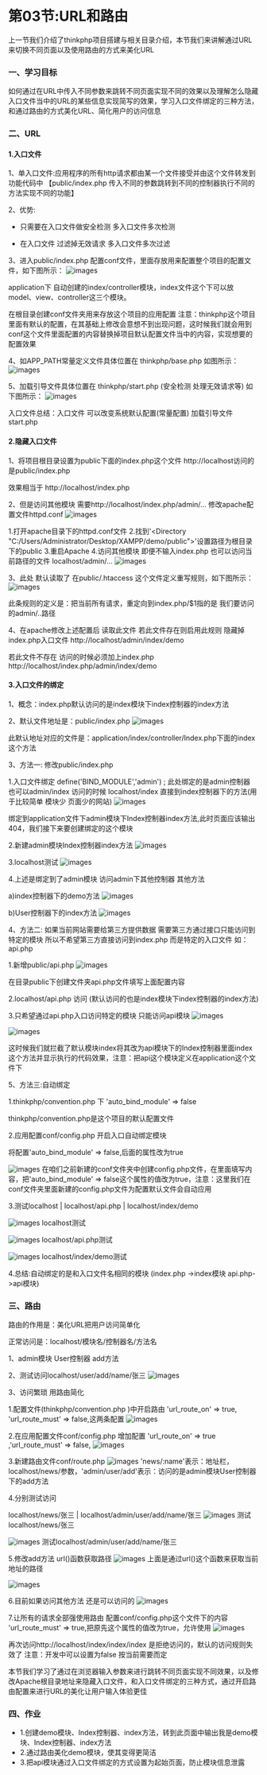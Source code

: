 # 第03节:URL和路由
上一节我们介绍了thinkphp项目搭建与相关目录介绍，本节我们来讲解通过URL来切换不同页面以及使用路由的方式来美化URL

### 一、学习目标
如何通过在URL中传入不同参数来跳转不同页面实现不同的效果以及理解怎么隐藏入口文件当中的URL的某些信息实现简写的效果，学习入口文件绑定的三种方法，和通过路由的方式美化URL、简化用户的访问信息

### 二、URL

#### 1.入口文件

1、单入口文件:应用程序的所有http请求都由某一个文件接受并由这个文件转发到功能代码中 【public/index.php 传入不同的参数跳转到不同的控制器执行不同的方法实现不同的功能】

2、优势:
* 只需要在入口文件做安全检测  多入口文件多次检测

* 在入口文件 过滤掉无效请求   多入口文件多次过滤

3、进入public/index.php 配置conf文件，里面存放用来配置整个项目的配置文件，如下图所示：
![images](./../images/0503_img.png)

application下 自动创建的index/controller模块，index文件这个下可以放model、view、controller这三个模块。

在根目录创建conf文件夹用来存放这个项目的应用配置
注意：thinkphp这个项目里面有默认的配置，在其基础上修改会意想不到出现问题，这时候我们就会用到conf这个文件里面配置的内容替换掉项目默认配置文件当中的内容，实现想要的配置效果

4、如APP_PATH常量定义文件具体位置在 thinkphp/base.php 如图所示：
![images](./../images/0503_png.png)

5、加载引导文件具体位置在 thinkphp/start.php (安全检测 处理无效请求等) 如下图所示：
![images](./../images/0503_jpg.png)

入口文件总结：入口文件 可以改变系统默认配置(常量配置) 加载引导文件start.php

#### 2.隐藏入口文件

1、将项目根目录设置为public下面的index.php这个文件 http://localhost访问的是public/index.php

效果相当于 http://localhost/index.php

2、但是访问其他模块 需要http://localhost/index.php/admin/... 修改apache配置文件httpd.conf
![images](./../images/0503_jpgs.png)

1.打开apache目录下的httpd.conf文件
2.找到'<Directory "C:/Users/Administrator/Desktop/XAMPP/demo/public">'设置路径为根目录下的public
3.重启Apache
4.访问其他模块 即便不输入index.php 也可以访问当前路径的文件 localhost/admin/...
![images](./../images/0503_pngs.png)

3、此处 默认读取了 在public/.htaccess 这个文件定义重写规则，如下图所示：
![images](./../images/0503_image.png)

此条规则的定义是：把当前所有请求，重定向到index.php/$1指的是 我们要访问的admin/..路径

4、在apache修改上述配置后 读取此文件
若此文件存在则启用此规则 隐藏掉index.php入口文件 http://localhost/admin/index/demo

若此文件不存在 访问的时候必须加上index.php http://localhost/index.php/admin/index/demo

#### 3.入口文件的绑定
1、概念：index.php默认访问的是index模块下index控制器的index方法

2、默认文件地址是：public/index.php 
![images](./../images/0503_imgs.png)

此默认地址对应的文件是：application/index/controller/Index.php下面的index这个方法

3、方法一: 修改public/index.php

1.入口文件绑定 define('BIND_MODULE','admin') ; 此处绑定的是admin控制器 也可以admin/index 访问的时候 localhost/index 直接到index控制器下的方法(用于比较简单 模块少 页面少的网站)
![images](./../images/0503_jpeg.png)

绑定到application文件下admin模块下Index控制器index方法,此时页面应该输出404，我们接下来要创建绑定的这个模块

2.新建admin模块Index控制器index方法
![images](./../images/0503_images.png)

3.localhost测试
![images](./../images/0503_jpegs.png)

4.上述是绑定到了admin模块 访问admin下其他控制器 其他方法

a)index控制器下的demo方法
![images](./../images/0503_demo.png)

b)User控制器下的index方法
![images](./../images/0503_user.png)

4、方法二: 如果当前网站需要给第三方提供数据 需要第三方通过接口只能访问到特定的模块 所以不希望第三方直接访问到index.php 而是特定的入口文件 如：api.php

1.新增public/api.php
![images](./../images/0503_api.png)

在目录public下创建文件夹api.php文件填写上面配置内容

2.localhost/api.php 访问 (默认访问的也是index模块下index控制器的index方法)

3.只希望通过api.php入口访问特定的模块 只能访问api模块
![images](./../images/0503_apis.png)

![images](./../images/0503_apia.png)

这时候我们就拦截了默认模块index将其改为api模块下的Index控制器里面index这个方法并显示执行的代码效果，注意：把api这个模块定义在application这个文件下

5、方法三:自动绑定

1.thinkphp/convention.php 下 'auto_bind_module' => false

thinkphp/convention.php是这个项目的默认配置文件

2.应用配置conf/config.php 开启入口自动绑定模块

将配置'auto_bind_module' => false,后面的属性改为true

![images](./../images/0503_conf.png)
在咱们之前新建的conf文件夹中创建config.php文件，在里面填写内容，把'auto_bind_module' => false这个属性的值改为true，注意：这里我们在conf文件夹里面新建的config.php文件为配置默认文件会自动应用

3.测试localhost | localhost/api.php | localhost/index/demo

![images](./../images/0503_localhost.png)
localhost测试

![images](./../images/0503_api1.png)
localhost/api.php测试

![images](./../images/0503_index.png)
localhost/index/demo测试

4.总结:自动绑定的是和入口文件名相同的模块 (index.php ->index模块 api.php->api模块)

### 三、路由
路由的作用是：美化URL把用户访问简单化

正常访问是：localhost/模块名/控制器名/方法名

1、admin模块 User控制器 add方法

2、测试访问localhost/user/add/name/张三
![images](./../images/0503_zhang.png)

3、访问繁琐 用路由简化

1.配置文件(thinkphp/convention.php )中开启路由
'url_route_on' => true,  'url_route_must' => false,这两条配置
![images](./../images/0503_route.png)

2.在应用配置文件conf/config.php 增加配置
'url_route_on' => true ,'url_route_must' => false,
![images](./../images/0503_config.png)

3.新建路由文件conf/route.php
![images](./../images/0503_logo.png)
'news/:name'表示：地址栏，localhost/news/参数，'admin/user/add'表示：访问的是admin模块User控制器下的add方法

4.分别测试访问

localhost/news/张三 | localhost/admin/user/add/name/张三
![images](./../images/0503_zhangsan.png)
测试localhost/news/张三

![images](./../images/0503_luy.png)
测试localhost/admin/user/add/name/张三

5.修改add方法 url()函数获取路径
![images](./../images/0503_add2.png)
上面是通过url()这个函数来获取当前地址的路径

![images](./../images/0503_url2.png)

6.目前如果访问其他方法 还是可以访问的
![images](./../images/0503_indexs.png)

7.让所有的请求全部强使用路由  配置conf/config.php这个文件下的内容
'url_route_must' => true,把原先这个属性的值改为true，允许使用
![images](./../images/0503_true.png)

再次访问http://localhost/index/index/index 是拒绝访问的，默认的访问规则失效了
注意：开发中可以设置为false 按当前需要而定

本节我们学习了通过在浏览器输入参数来进行跳转不同页面实现不同效果，以及修改Apache根目录地址来隐藏入口文件，和入口文件绑定的三种方式，通过开启路由配置来进行URL的美化让用户输入体验更佳

### 四、作业
* 1.创建demo模块、Index控制器、index方法，转到此页面中输出我是demo模块、Index控制器、index方法
* 2.通过路由美化demo模块，使其变得更简洁
* 3.把api模块通过入口文件绑定的方式设置为起始页面，防止模块信息泄露